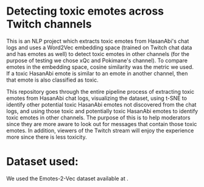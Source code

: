 # Detecting toxic emotes across Twitch channels
This is an NLP project which extracts toxic emotes from HasanAbi's chat logs and uses a Word2Vec embedding space (trained on Twitch chat data and has emotes as well) to detect toxic emotes in other channels (for the purpose of testing we chose xQc and Pokimane's channel).
To compare emotes in the embedding space, cosine similarity was the metric we used. If a toxic HasanAbi emote is similar to an emote in another channel, then that emote is also classified as toxic.

This repository goes through the entire pipeline process of extracting toxic emotes from HasanAbi chat logs, visualizing the dataset, using t-SNE to identify other potential toxic HasanAbi emotes not discovered from the chat logs, and using those toxic and potentially toxic HasanAbi emotes to identify toxic emotes in other channels. The purpose of this is to help moderators since they are more aware to look out for messages that contain those toxic emotes. In addition, viewers of the Twitch stream will enjoy the experience more since there is less toxicity.

# Dataset used:
We used the Emotes-2-Vec dataset available at [](https://zenodo.org/records/8012284).  
